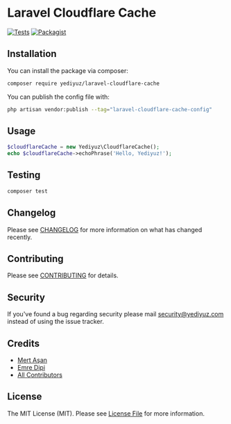 # Laravel Cloudflare Cache

[![Tests](https://img.shields.io/github/workflow/status/yediyuz/laravel-cloudflare-cache/tests?label=tests)](https://github.com/yediyuz/laravel-cloudflare-cache/actions/workflows/tests.yml)
[![Packagist](https://img.shields.io/packagist/v/yediyuz/laravel-cloudflare-cache.svg?style=flat-square)](https://packagist.org/packages/yediyuz/laravel-cloudflare-cache)
<!-- [![Total Downloads](https://img.shields.io/packagist/dt/yediyuz/laravel-cloudflare-cache.svg?style=flat-square)](https://packagist.org/packages/yediyuz/laravel-cloudflare-cache) -->

## Installation

You can install the package via composer:

```bash
composer require yediyuz/laravel-cloudflare-cache
```


You can publish the config file with:

```bash
php artisan vendor:publish --tag="laravel-cloudflare-cache-config"
```


## Usage

```php
$cloudflareCache = new Yediyuz\CloudflareCache();
echo $cloudflareCache->echoPhrase('Hello, Yediyuz!');
```

## Testing

```bash
composer test
```

## Changelog

Please see [CHANGELOG](CHANGELOG.md) for more information on what has changed recently.

## Contributing

Please see [CONTRIBUTING](https://github.com/yediyuz/.github/blob/master/CONTRIBUTING.md) for details.

## Security

If you've found a bug regarding security please mail security@yediyuz.com instead of using the issue tracker.

## Credits
- [Mert Aşan](https://github.com/mertasan)
- [Emre Dipi](https://github.com/emredipi)
- [All Contributors](../../contributors)

## License

The MIT License (MIT). Please see [License File](LICENSE.md) for more information.
